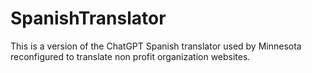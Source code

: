 # SpanishTranslator
This is a version of the ChatGPT Spanish translator used by Minnesota reconfigured to translate non profit organization websites.
